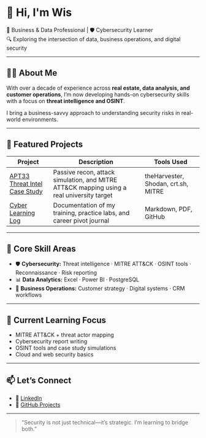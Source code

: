 # 👋 Hi, I'm Wis

💼 Business & Data Professional | 🛡️ Cybersecurity Learner  
🔍 Exploring the intersection of data, business operations, and digital security

---

## 👩‍💻 About Me

With over a decade of experience across **real estate, data analysis, and customer operations**, I’m now developing hands-on cybersecurity skills with a focus on **threat intelligence and OSINT**.

I bring a business-savvy approach to understanding security risks in real-world environments.

---

## 🧩 Featured Projects

| Project | Description | Tools Used |
|--------|-------------|------------|
| [APT33 Threat Intel Case Study](https://github.com/YOUR-USERNAME/apt33-threat-intel-project) | Passive recon, attack simulation, and MITRE ATT&CK mapping using a real university target | theHarvester, Shodan, crt.sh, MITRE |
| [Cyber Learning Log](#) | Documentation of my training, practice labs, and career pivot journal | Markdown, PDF, GitHub |

---

## 🔧 Core Skill Areas

- 🛡️ **Cybersecurity:** Threat intelligence · MITRE ATT&CK · OSINT tools · Reconnaissance · Risk reporting  
- 📊 **Data Analytics:** Excel · Power BI · PostgreSQL  
- 🤝 **Business Operations:** Customer strategy · Digital systems · CRM workflows

---

## 🌱 Current Learning Focus

- MITRE ATT&CK + threat actor mapping  
- Cybersecurity report writing  
- OSINT tools and case study simulations  
- Cloud and web security basics

---

## 📫 Let’s Connect

- 🔗 [LinkedIn](https://linkedin.com/in/YOUR-LINKEDIN)
- 📂 [GitHub Projects](https://github.com/YOUR-USERNAME?tab=repositories)

---

> “Security is not just technical—it’s strategic. I’m learning to bridge both.”

